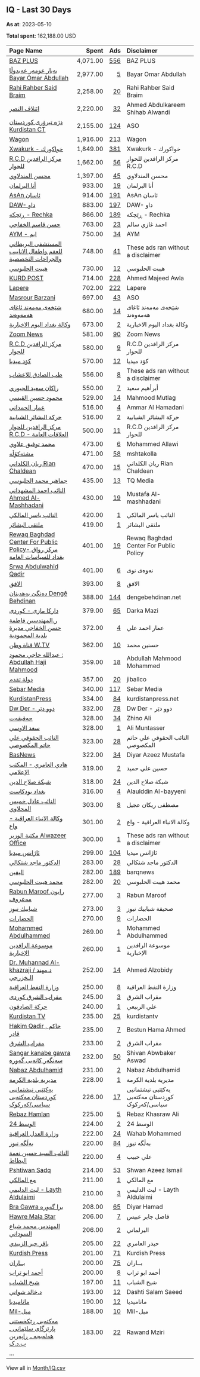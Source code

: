 ## IQ - Last 30 Days
**As at**: 2023-05-10

**Total spent**: 162,188.00 USD

|Page Name|Spent|Ads|Disclaimer|
|:---|---:|---:|:---|
|[BAZ PLUS](https://www.facebook.com/108448645342531)|4,071.00|[556](https://www.facebook.com/ads/library/?active_status=all&ad_type=political_and_issue_ads&country=IQ&view_all_page_id=108448645342531&search_type=page&media_type=all)|BAZ PLUS|
|[بەیار عومەر عەبدوڵا Bayar Omar Abdullah](https://www.facebook.com/1960687214155123)|2,977.00|[5](https://www.facebook.com/ads/library/?active_status=all&ad_type=political_and_issue_ads&country=IQ&view_all_page_id=1960687214155123&search_type=page&media_type=all)|Bayar Omar Abdullah|
|[Rahi Rahber Said Braim](https://www.facebook.com/888362628037273)|2,258.00|[20](https://www.facebook.com/ads/library/?active_status=all&ad_type=political_and_issue_ads&country=IQ&view_all_page_id=888362628037273&search_type=page&media_type=all)|Rahi Rahber Said Braim|
|[ائتلاف النصر](https://www.facebook.com/2003953506544982)|2,220.00|[32](https://www.facebook.com/ads/library/?active_status=all&ad_type=political_and_issue_ads&country=IQ&view_all_page_id=2003953506544982&search_type=page&media_type=all)|Ahmed Abdulkareem Shihab Alwandi|
|[دژه تیرۆری کوردستان Kurdistan CT](https://www.facebook.com/399110903587431)|2,155.00|[124](https://www.facebook.com/ads/library/?active_status=all&ad_type=political_and_issue_ads&country=IQ&view_all_page_id=399110903587431&search_type=page&media_type=all)|ASO|
|[Wagon](https://www.facebook.com/102687942750312)|1,916.00|[213](https://www.facebook.com/ads/library/?active_status=all&ad_type=political_and_issue_ads&country=IQ&view_all_page_id=102687942750312&search_type=page&media_type=all)|Wagon|
|[Xwakurk  - خواكورك](https://www.facebook.com/638540889641531)|1,849.00|[381](https://www.facebook.com/ads/library/?active_status=all&ad_type=political_and_issue_ads&country=IQ&view_all_page_id=638540889641531&search_type=page&media_type=all)|Xwakurk  - خواكورك|
|[R.C.D مركز الرافدين للحوار](https://www.facebook.com/381497365537157)|1,662.00|[56](https://www.facebook.com/ads/library/?active_status=all&ad_type=political_and_issue_ads&country=IQ&view_all_page_id=381497365537157&search_type=page&media_type=all)|مركز الرافدين للحوار R.C.D|
|[محسن المندلاوي](https://www.facebook.com/101964988731653)|1,397.00|[45](https://www.facebook.com/ads/library/?active_status=all&ad_type=political_and_issue_ads&country=IQ&view_all_page_id=101964988731653&search_type=page&media_type=all)|محسن المندلاوي|
|[أنا البرلمان](https://www.facebook.com/132126192341800)|933.00|[19](https://www.facebook.com/ads/library/?active_status=all&ad_type=political_and_issue_ads&country=IQ&view_all_page_id=132126192341800&search_type=page&media_type=all)|أنا البرلمان|
|[AsAn  ئاسان](https://www.facebook.com/101225028723669)|914.00|[191](https://www.facebook.com/ads/library/?active_status=all&ad_type=political_and_issue_ads&country=IQ&view_all_page_id=101225028723669&search_type=page&media_type=all)|AsAn  ئاسان|
|[DAW- داو](https://www.facebook.com/104005041772849)|883.00|[197](https://www.facebook.com/ads/library/?active_status=all&ad_type=political_and_issue_ads&country=IQ&view_all_page_id=104005041772849&search_type=page&media_type=all)|DAW- داو|
|[ڕێچکە - Rechka](https://www.facebook.com/108208211346225)|866.00|[189](https://www.facebook.com/ads/library/?active_status=all&ad_type=political_and_issue_ads&country=IQ&view_all_page_id=108208211346225&search_type=page&media_type=all)|ڕێچکە - Rechka|
|[حسن قاسم الخفاجي](https://www.facebook.com/110855024479814)|763.00|[23](https://www.facebook.com/ads/library/?active_status=all&ad_type=political_and_issue_ads&country=IQ&view_all_page_id=110855024479814&search_type=page&media_type=all)|احمد غازي سالم|
|[AYM - ايم](https://www.facebook.com/106053335295019)|750.00|[34](https://www.facebook.com/ads/library/?active_status=all&ad_type=political_and_issue_ads&country=IQ&view_all_page_id=106053335295019&search_type=page&media_type=all)|AYM|
|[المستشفى البريطاني للعقم واطفال الانابيب والجراحات التخصصية](https://www.facebook.com/1007330429412535)|748.00|[41](https://www.facebook.com/ads/library/?active_status=all&ad_type=political_and_issue_ads&country=IQ&view_all_page_id=1007330429412535&search_type=page&media_type=all)|These ads ran without a disclaimer|
|[هيبت الحلبوسي](https://www.facebook.com/381026846058940)|730.00|[12](https://www.facebook.com/ads/library/?active_status=all&ad_type=political_and_issue_ads&country=IQ&view_all_page_id=381026846058940&search_type=page&media_type=all)|هيبت الحلبوسي|
|[KURD POST](https://www.facebook.com/101537365554352)|714.00|[228](https://www.facebook.com/ads/library/?active_status=all&ad_type=political_and_issue_ads&country=IQ&view_all_page_id=101537365554352&search_type=page&media_type=all)|Ahmed Majeed Awla|
|[Lapere](https://www.facebook.com/110735054899289)|702.00|[222](https://www.facebook.com/ads/library/?active_status=all&ad_type=political_and_issue_ads&country=IQ&view_all_page_id=110735054899289&search_type=page&media_type=all)|Lapere|
|[Masrour Barzani](https://www.facebook.com/110035949016294)|697.00|[43](https://www.facebook.com/ads/library/?active_status=all&ad_type=political_and_issue_ads&country=IQ&view_all_page_id=110035949016294&search_type=page&media_type=all)|ASO|
|[شێخەی مەمەند ئاغای ھەمەوەند](https://www.facebook.com/467222586811080)|680.00|[14](https://www.facebook.com/ads/library/?active_status=all&ad_type=political_and_issue_ads&country=IQ&view_all_page_id=467222586811080&search_type=page&media_type=all)|شێخەی مەمەند ئاغای ھەمەوەند|
|[وكالة بغداد اليوم الاخبارية](https://www.facebook.com/1272142976242590)|673.00|[2](https://www.facebook.com/ads/library/?active_status=all&ad_type=political_and_issue_ads&country=IQ&view_all_page_id=1272142976242590&search_type=page&media_type=all)|وكالة بغداد اليوم الاخبارية|
|[Zoom News](https://www.facebook.com/112048801639488)|581.00|[90](https://www.facebook.com/ads/library/?active_status=all&ad_type=political_and_issue_ads&country=IQ&view_all_page_id=112048801639488&search_type=page&media_type=all)|Zoom News|
|[R.C.D مركز الرافدين للحوار](https://www.facebook.com/381497365537157)|580.00|[9](https://www.facebook.com/ads/library/?active_status=all&ad_type=political_and_issue_ads&country=IQ&view_all_page_id=381497365537157&search_type=page&media_type=all)|R.C.D مركز الرافدين للحوار|
|[کۆد میدیا](https://www.facebook.com/115201561476661)|570.00|[12](https://www.facebook.com/ads/library/?active_status=all&ad_type=political_and_issue_ads&country=IQ&view_all_page_id=115201561476661&search_type=page&media_type=all)|کۆد میدیا|
|[طب الصادق للاعشاب](https://www.facebook.com/237581247129000)|556.00|[8](https://www.facebook.com/ads/library/?active_status=all&ad_type=political_and_issue_ads&country=IQ&view_all_page_id=237581247129000&search_type=page&media_type=all)|These ads ran without a disclaimer|
|[راكان سعيد الجبوري](https://www.facebook.com/157533901579726)|550.00|[7](https://www.facebook.com/ads/library/?active_status=all&ad_type=political_and_issue_ads&country=IQ&view_all_page_id=157533901579726&search_type=page&media_type=all)|أبرأهيم سعيد|
|[محمود حسين القيسي](https://www.facebook.com/159370874867950)|529.00|[14](https://www.facebook.com/ads/library/?active_status=all&ad_type=political_and_issue_ads&country=IQ&view_all_page_id=159370874867950&search_type=page&media_type=all)|Mahmood Mutlag|
|[عمار الحمداني](https://www.facebook.com/105097522488856)|516.00|[4](https://www.facebook.com/ads/library/?active_status=all&ad_type=political_and_issue_ads&country=IQ&view_all_page_id=105097522488856&search_type=page&media_type=all)|Ammar Al Hamadani|
|[حركة البشائر الشبابية](https://www.facebook.com/104886081432069)|516.00|[2](https://www.facebook.com/ads/library/?active_status=all&ad_type=political_and_issue_ads&country=IQ&view_all_page_id=104886081432069&search_type=page&media_type=all)|حركة البشائر الشبابية|
|[مركز الرافدين للحوار R.C.D - العلاقات العامة](https://www.facebook.com/199619564219576)|500.00|[11](https://www.facebook.com/ads/library/?active_status=all&ad_type=political_and_issue_ads&country=IQ&view_all_page_id=199619564219576&search_type=page&media_type=all)|R.C.D مركز الرافدين للحوار|
|[محمد توفيق علاوي](https://www.facebook.com/1066183836729650)|473.00|[6](https://www.facebook.com/ads/library/?active_status=all&ad_type=political_and_issue_ads&country=IQ&view_all_page_id=1066183836729650&search_type=page&media_type=all)|Mohammed Allawi|
|[مشتەکۆڵە](https://www.facebook.com/115033719858579)|471.00|[58](https://www.facebook.com/ads/library/?active_status=all&ad_type=political_and_issue_ads&country=IQ&view_all_page_id=115033719858579&search_type=page&media_type=all)|mshtakolla|
|[ريان الكلداني Rian Chaldean](https://www.facebook.com/104081694467489)|470.00|[15](https://www.facebook.com/ads/library/?active_status=all&ad_type=political_and_issue_ads&country=IQ&view_all_page_id=104081694467489&search_type=page&media_type=all)|ريان الكلداني Rian Chaldean|
|[جماهير محمد الحلبوسي](https://www.facebook.com/109558980788677)|435.00|[13](https://www.facebook.com/ads/library/?active_status=all&ad_type=political_and_issue_ads&country=IQ&view_all_page_id=109558980788677&search_type=page&media_type=all)|TQ Media|
|[النائب احمد المشهداني  Ahmed Al-Mashhadani](https://www.facebook.com/503530246416243)|430.00|[19](https://www.facebook.com/ads/library/?active_status=all&ad_type=political_and_issue_ads&country=IQ&view_all_page_id=503530246416243&search_type=page&media_type=all)|Mustafa Al-mashhadani|
|[النائب ياسر المالكي](https://www.facebook.com/109447781346241)|420.00|[1](https://www.facebook.com/ads/library/?active_status=all&ad_type=political_and_issue_ads&country=IQ&view_all_page_id=109447781346241&search_type=page&media_type=all)|النائب ياسر المالكي|
|[ملتقى البشائر](https://www.facebook.com/107461271287114)|419.00|[1](https://www.facebook.com/ads/library/?active_status=all&ad_type=political_and_issue_ads&country=IQ&view_all_page_id=107461271287114&search_type=page&media_type=all)|ملتقى البشائر|
|[Rewaq Baghdad Center For Public Policy- مركز رواق بغداد للسياسات العامة](https://www.facebook.com/437591407047522)|401.00|[19](https://www.facebook.com/ads/library/?active_status=all&ad_type=political_and_issue_ads&country=IQ&view_all_page_id=437591407047522&search_type=page&media_type=all)|Rewaq Baghdad Center For Public Policy|
|[Srwa Abdulwahid Qadir](https://www.facebook.com/1635087666704849)|401.00|[6](https://www.facebook.com/ads/library/?active_status=all&ad_type=political_and_issue_ads&country=IQ&view_all_page_id=1635087666704849&search_type=page&media_type=all)|نەوەی نوی|
|[الافق](https://www.facebook.com/101488042777277)|393.00|[8](https://www.facebook.com/ads/library/?active_status=all&ad_type=political_and_issue_ads&country=IQ&view_all_page_id=101488042777277&search_type=page&media_type=all)|الافق|
|[دەنگێ بەھدینان Dengê Behdinan](https://www.facebook.com/118147190026744)|388.00|[144](https://www.facebook.com/ads/library/?active_status=all&ad_type=political_and_issue_ads&country=IQ&view_all_page_id=118147190026744&search_type=page&media_type=all)|dengebehdinan.net|
|[داركا مازى - كوردى](https://www.facebook.com/112206986837937)|379.00|[65](https://www.facebook.com/ads/library/?active_status=all&ad_type=political_and_issue_ads&country=IQ&view_all_page_id=112206986837937&search_type=page&media_type=all)|Darka Mazi|
|[ر.المهندسين فاطمة حسن الخفاجي مديرة بلدية المحمودية](https://www.facebook.com/1423684604555182)|372.00|[4](https://www.facebook.com/ads/library/?active_status=all&ad_type=political_and_issue_ads&country=IQ&view_all_page_id=1423684604555182&search_type=page&media_type=all)|عمار احمد علي|
|[قناة وطن W.TV](https://www.facebook.com/111210651440535)|362.00|[10](https://www.facebook.com/ads/library/?active_status=all&ad_type=political_and_issue_ads&country=IQ&view_all_page_id=111210651440535&search_type=page&media_type=all)|حسنين محمد|
|[عبدالله حاجي محمود : Abdullah Haji Mahmood](https://www.facebook.com/556915681040436)|359.00|[18](https://www.facebook.com/ads/library/?active_status=all&ad_type=political_and_issue_ads&country=IQ&view_all_page_id=556915681040436&search_type=page&media_type=all)|Abdullah Mahmood Mohammed|
|[دولة تقدم](https://www.facebook.com/110666778648167)|357.00|[20](https://www.facebook.com/ads/library/?active_status=all&ad_type=political_and_issue_ads&country=IQ&view_all_page_id=110666778648167&search_type=page&media_type=all)|jiballco|
|[Sebar Media](https://www.facebook.com/119288358266240)|340.00|[117](https://www.facebook.com/ads/library/?active_status=all&ad_type=political_and_issue_ads&country=IQ&view_all_page_id=119288358266240&search_type=page&media_type=all)|Sebar Media|
|[KurdistanPress](https://www.facebook.com/563523023665939)|334.00|[84](https://www.facebook.com/ads/library/?active_status=all&ad_type=political_and_issue_ads&country=IQ&view_all_page_id=563523023665939&search_type=page&media_type=all)|kurdistanpress.net|
|[Dw Der - دوو دێر](https://www.facebook.com/107361218100874)|332.00|[78](https://www.facebook.com/ads/library/?active_status=all&ad_type=political_and_issue_ads&country=IQ&view_all_page_id=107361218100874&search_type=page&media_type=all)|Dw Der - دوو دێر|
|[حەقیقەت](https://www.facebook.com/422805185129170)|328.00|[34](https://www.facebook.com/ads/library/?active_status=all&ad_type=political_and_issue_ads&country=IQ&view_all_page_id=422805185129170&search_type=page&media_type=all)|Zhino Ali|
|[سعد الاوسي](https://www.facebook.com/413266606135699)|328.00|[1](https://www.facebook.com/ads/library/?active_status=all&ad_type=political_and_issue_ads&country=IQ&view_all_page_id=413266606135699&search_type=page&media_type=all)|Ali Muntasser|
|[النائب الحقوقي علي حاتم المكصوصي](https://www.facebook.com/104043631791120)|323.00|[28](https://www.facebook.com/ads/library/?active_status=all&ad_type=political_and_issue_ads&country=IQ&view_all_page_id=104043631791120&search_type=page&media_type=all)|النائب الحقوقي علي حاتم المكصوصي|
|[BasNews](https://www.facebook.com/194778987219047)|322.00|[34](https://www.facebook.com/ads/library/?active_status=all&ad_type=political_and_issue_ads&country=IQ&view_all_page_id=194778987219047&search_type=page&media_type=all)|Diyar Azeez Mustafa|
|[هادي العامري - المكتب الإعلامي](https://www.facebook.com/115373991478024)|319.00|[2](https://www.facebook.com/ads/library/?active_status=all&ad_type=political_and_issue_ads&country=IQ&view_all_page_id=115373991478024&search_type=page&media_type=all)|حسين علي حميد|
|[شبكة صلاح الدين](https://www.facebook.com/111995495119585)|318.00|[24](https://www.facebook.com/ads/library/?active_status=all&ad_type=political_and_issue_ads&country=IQ&view_all_page_id=111995495119585&search_type=page&media_type=all)|شبكة صلاح الدين|
|[بغداد بودكاست](https://www.facebook.com/109036331812035)|316.00|[4](https://www.facebook.com/ads/library/?active_status=all&ad_type=political_and_issue_ads&country=IQ&view_all_page_id=109036331812035&search_type=page&media_type=all)|Alaulddin Al-bayyeni|
|[النائب عادل خميس المحلاوي](https://www.facebook.com/754878457919560)|303.00|[8](https://www.facebook.com/ads/library/?active_status=all&ad_type=political_and_issue_ads&country=IQ&view_all_page_id=754878457919560&search_type=page&media_type=all)|مصطفى ريكان عجيل|
|[وكالة الانباء العراقية - واع](https://www.facebook.com/104217705503499)|301.00|[2](https://www.facebook.com/ads/library/?active_status=all&ad_type=political_and_issue_ads&country=IQ&view_all_page_id=104217705503499&search_type=page&media_type=all)|وكالة الانباء العراقية - واع|
|[مكتبة الوزير Alwazeer Office](https://www.facebook.com/109576124208413)|300.00|[1](https://www.facebook.com/ads/library/?active_status=all&ad_type=political_and_issue_ads&country=IQ&view_all_page_id=109576124208413&search_type=page&media_type=all)|These ads ran without a disclaimer|
|[ئاژانس میدیا](https://www.facebook.com/927958880553492)|299.00|[104](https://www.facebook.com/ads/library/?active_status=all&ad_type=political_and_issue_ads&country=IQ&view_all_page_id=927958880553492&search_type=page&media_type=all)|ئاژانس میدیا|
|[الدكتور ماجد شنكالي](https://www.facebook.com/267078350122003)|283.00|[28](https://www.facebook.com/ads/library/?active_status=all&ad_type=political_and_issue_ads&country=IQ&view_all_page_id=267078350122003&search_type=page&media_type=all)|الدكتور ماجد شنكالي|
|[الیقین](https://www.facebook.com/102682039247529)|282.00|[189](https://www.facebook.com/ads/library/?active_status=all&ad_type=political_and_issue_ads&country=IQ&view_all_page_id=102682039247529&search_type=page&media_type=all)|barqnews|
|[محمد هيبت الحلبوسي](https://www.facebook.com/102796834888985)|282.00|[20](https://www.facebook.com/ads/library/?active_status=all&ad_type=political_and_issue_ads&country=IQ&view_all_page_id=102796834888985&search_type=page&media_type=all)|محمد هيبت الحلبوسي|
|[Rabun Maroof رابون مەعروف](https://www.facebook.com/135202556677269)|277.00|[3](https://www.facebook.com/ads/library/?active_status=all&ad_type=political_and_issue_ads&country=IQ&view_all_page_id=135202556677269&search_type=page&media_type=all)|Rabun Maroof|
|[شبابيك نيوز](https://www.facebook.com/116944031282422)|273.00|[3](https://www.facebook.com/ads/library/?active_status=all&ad_type=political_and_issue_ads&country=IQ&view_all_page_id=116944031282422&search_type=page&media_type=all)|صحيفة شبابيك نيوز|
|[الحضارات](https://www.facebook.com/871659792906041)|270.00|[9](https://www.facebook.com/ads/library/?active_status=all&ad_type=political_and_issue_ads&country=IQ&view_all_page_id=871659792906041&search_type=page&media_type=all)|الحضارات|
|[Mohammed Abdulhammed](https://www.facebook.com/108153498939891)|269.00|[1](https://www.facebook.com/ads/library/?active_status=all&ad_type=political_and_issue_ads&country=IQ&view_all_page_id=108153498939891&search_type=page&media_type=all)|Mohammed Abdulhammed|
|[موسوعة الرافدين الإخبارية](https://www.facebook.com/105349854354740)|260.00|[1](https://www.facebook.com/ads/library/?active_status=all&ad_type=political_and_issue_ads&country=IQ&view_all_page_id=105349854354740&search_type=page&media_type=all)|موسوعة الرافدين الإخبارية|
|[Dr. Muhannad Al-khazraji / د.مهند الـخزرجي](https://www.facebook.com/108314488369210)|252.00|[14](https://www.facebook.com/ads/library/?active_status=all&ad_type=political_and_issue_ads&country=IQ&view_all_page_id=108314488369210&search_type=page&media_type=all)|Ahmed Alzobidy|
|[وزارة النفط العراقية](https://www.facebook.com/152131781906555)|250.00|[8](https://www.facebook.com/ads/library/?active_status=all&ad_type=political_and_issue_ads&country=IQ&view_all_page_id=152131781906555&search_type=page&media_type=all)|وزارة النفط العراقية|
|[مقراب الشرق کوردی](https://www.facebook.com/102221762283932)|245.00|[3](https://www.facebook.com/ads/library/?active_status=all&ad_type=political_and_issue_ads&country=IQ&view_all_page_id=102221762283932&search_type=page&media_type=all)|مقراب الشرق|
|[حركة الصادقون](https://www.facebook.com/626596557359682)|240.00|[1](https://www.facebook.com/ads/library/?active_status=all&ad_type=political_and_issue_ads&country=IQ&view_all_page_id=626596557359682&search_type=page&media_type=all)|علي الربيعي|
|[Kurdistan TV](https://www.facebook.com/302342846473745)|235.00|[25](https://www.facebook.com/ads/library/?active_status=all&ad_type=political_and_issue_ads&country=IQ&view_all_page_id=302342846473745&search_type=page&media_type=all)|kurdistantv|
|[Hakim Qadir ,  حاکم قادر](https://www.facebook.com/130783806990987)|235.00|[7](https://www.facebook.com/ads/library/?active_status=all&ad_type=political_and_issue_ads&country=IQ&view_all_page_id=130783806990987&search_type=page&media_type=all)|Bestun Hama Ahmed|
|[مقراب الشرق](https://www.facebook.com/108073001676806)|233.00|[2](https://www.facebook.com/ads/library/?active_status=all&ad_type=political_and_issue_ads&country=IQ&view_all_page_id=108073001676806&search_type=page&media_type=all)|مقراب الشرق|
|[Sangar kanabe gawra سەنگەر کانەبی گەورە](https://www.facebook.com/100451412934737)|232.00|[50](https://www.facebook.com/ads/library/?active_status=all&ad_type=political_and_issue_ads&country=IQ&view_all_page_id=100451412934737&search_type=page&media_type=all)|Shivan Abwbaker Aswad|
|[Nabaz Abdulhamid](https://www.facebook.com/117411464290585)|231.00|[2](https://www.facebook.com/ads/library/?active_status=all&ad_type=political_and_issue_ads&country=IQ&view_all_page_id=117411464290585&search_type=page&media_type=all)|Nabaz Abdulhamid|
|[مديرية بلدية الكرمة](https://www.facebook.com/1159516580738783)|228.00|[1](https://www.facebook.com/ads/library/?active_status=all&ad_type=political_and_issue_ads&country=IQ&view_all_page_id=1159516580738783&search_type=page&media_type=all)|مديرية بلدية الكرمة|
|[یەکێتیی نیشتمانیی کوردستان مەکتەبی سیاسی/کەرکوک](https://www.facebook.com/1795382547357634)|226.00|[17](https://www.facebook.com/ads/library/?active_status=all&ad_type=political_and_issue_ads&country=IQ&view_all_page_id=1795382547357634&search_type=page&media_type=all)|یەکێتیی نیشتمانیی کوردستان مەکتەبی سیاسی/کەرکوک|
|[Rebaz Hamlan](https://www.facebook.com/111160249521733)|225.00|[5](https://www.facebook.com/ads/library/?active_status=all&ad_type=political_and_issue_ads&country=IQ&view_all_page_id=111160249521733&search_type=page&media_type=all)|Rebaz Khasraw Ali|
|[الوسط 24](https://www.facebook.com/100662932593098)|224.00|[2](https://www.facebook.com/ads/library/?active_status=all&ad_type=political_and_issue_ads&country=IQ&view_all_page_id=100662932593098&search_type=page&media_type=all)|الوسط 24|
|[وزارة العدل العراقية](https://www.facebook.com/276686282715100)|222.00|[24](https://www.facebook.com/ads/library/?active_status=all&ad_type=political_and_issue_ads&country=IQ&view_all_page_id=276686282715100&search_type=page&media_type=all)|Wahab Mohammed|
|[بەڵگە نیوز](https://www.facebook.com/109718124824252)|220.00|[84](https://www.facebook.com/ads/library/?active_status=all&ad_type=political_and_issue_ads&country=IQ&view_all_page_id=109718124824252&search_type=page&media_type=all)|بەڵگە نیوز|
|[النائب السيد حسين نعمة البطاط](https://www.facebook.com/109270047986249)|220.00|[4](https://www.facebook.com/ads/library/?active_status=all&ad_type=political_and_issue_ads&country=IQ&view_all_page_id=109270047986249&search_type=page&media_type=all)|علي حبيب|
|[Pshtiwan Sadq](https://www.facebook.com/355786234434317)|214.00|[53](https://www.facebook.com/ads/library/?active_status=all&ad_type=political_and_issue_ads&country=IQ&view_all_page_id=355786234434317&search_type=page&media_type=all)|Shwan Azeez Ismail|
|[مع المالكي](https://www.facebook.com/103079074842359)|211.00|[1](https://www.facebook.com/ads/library/?active_status=all&ad_type=political_and_issue_ads&country=IQ&view_all_page_id=103079074842359&search_type=page&media_type=all)|مع المالكي|
|[ليث الدليمي - Layth Aldulaimi](https://www.facebook.com/122976602433408)|210.00|[3](https://www.facebook.com/ads/library/?active_status=all&ad_type=political_and_issue_ads&country=IQ&view_all_page_id=122976602433408&search_type=page&media_type=all)|ليث الدليمي - Layth Aldulaimi|
|[Bra Gawra برا گەورە](https://www.facebook.com/335087470495241)|208.00|[65](https://www.facebook.com/ads/library/?active_status=all&ad_type=political_and_issue_ads&country=IQ&view_all_page_id=335087470495241&search_type=page&media_type=all)|Diyar Hamad|
|[Hawre Mala Star](https://www.facebook.com/122111094117255)|206.00|[7](https://www.facebook.com/ads/library/?active_status=all&ad_type=political_and_issue_ads&country=IQ&view_all_page_id=122111094117255&search_type=page&media_type=all)|فاضل جابر عبيس|
|[المهندس محمد شياع السوداني](https://www.facebook.com/945981242085442)|206.00|[2](https://www.facebook.com/ads/library/?active_status=all&ad_type=political_and_issue_ads&country=IQ&view_all_page_id=945981242085442&search_type=page&media_type=all)|البرلماني|
|[باقر جبر الزبيدي](https://www.facebook.com/418944648163190)|205.00|[22](https://www.facebook.com/ads/library/?active_status=all&ad_type=political_and_issue_ads&country=IQ&view_all_page_id=418944648163190&search_type=page&media_type=all)|حيدر العامري|
|[Kurdish Press](https://www.facebook.com/299448460955468)|201.00|[71](https://www.facebook.com/ads/library/?active_status=all&ad_type=political_and_issue_ads&country=IQ&view_all_page_id=299448460955468&search_type=page&media_type=all)|Kurdish Press|
|[بــاران](https://www.facebook.com/1130948176931386)|200.00|[75](https://www.facebook.com/ads/library/?active_status=all&ad_type=political_and_issue_ads&country=IQ&view_all_page_id=1130948176931386&search_type=page&media_type=all)|بــاران|
|[أحمد ابو تراب](https://www.facebook.com/107041055032949)|200.00|[8](https://www.facebook.com/ads/library/?active_status=all&ad_type=political_and_issue_ads&country=IQ&view_all_page_id=107041055032949&search_type=page&media_type=all)|أحمد ابو تراب|
|[شيخ الشباب](https://www.facebook.com/104972417745437)|197.00|[11](https://www.facebook.com/ads/library/?active_status=all&ad_type=political_and_issue_ads&country=IQ&view_all_page_id=104972417745437&search_type=page&media_type=all)|شيخ الشباب|
|[د.خالد شواني](https://www.facebook.com/143435839066780)|193.00|[12](https://www.facebook.com/ads/library/?active_status=all&ad_type=political_and_issue_ads&country=IQ&view_all_page_id=143435839066780&search_type=page&media_type=all)|Dashti Salam Saeed|
|[مانامیدیا](https://www.facebook.com/585609641479524)|190.00|[12](https://www.facebook.com/ads/library/?active_status=all&ad_type=political_and_issue_ads&country=IQ&view_all_page_id=585609641479524&search_type=page&media_type=all)|مانامیدیا|
|[Mil-ميل](https://www.facebook.com/114491311536369)|188.00|[10](https://www.facebook.com/ads/library/?active_status=all&ad_type=political_and_issue_ads&country=IQ&view_all_page_id=114491311536369&search_type=page&media_type=all)|Mil-ميل|
|[مەکتەبی ڕێکخستنی پارێزگای سلێمانی ـ هەلەبجە ـ ڕاپەرین پ.د.ک](https://www.facebook.com/100718729559772)|183.00|[22](https://www.facebook.com/ads/library/?active_status=all&ad_type=political_and_issue_ads&country=IQ&view_all_page_id=100718729559772&search_type=page&media_type=all)|Rawand Mziri|
|...||||

View all in [Month/IQ.csv](../../MetaData/Month/IQ.csv)

